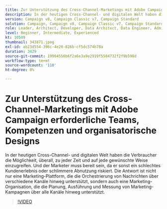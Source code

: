 ```yaml
---
title: Zur Unterstützung des Cross-Channel-Marketings mit Adobe Campaign erforderliche Teams, Kompetenzen und organisatorische Designs
description: In der heutigen Cross-Channel- und digitalen Welt haben die Verbraucher die Möglichkeit, überall, zu jeder Zeit und auf jede gewünschte Weise einzugreifen.
version: Campaign v8, Campaign Classic v7, Campaign Standard
solution: Campaign, Campaign v8, Campaign Classic v7, Campaign Standard
role: Leader, Architect, Developer, Data Architect, Data Engineer, Admin, User
level: Beginner, Intermediate, Experienced
kt: 10509
thumbnail: 343871.jpeg
exl-id: ab23d554-396c-4e20-826b-cf5dc574b78a
duration: 3429
source-git-commit: 19904556b6f2a6e3a9e2919f5504732f2f9b598d
workflow-type: tm+mt
source-wordcount: '110'
ht-degree: 0%

---
```


# Zur Unterstützung des Cross-Channel-Marketings mit Adobe Campaign erforderliche Teams, Kompetenzen und organisatorische Designs

In der heutigen Cross-Channel- und digitalen Welt haben die Verbraucher die Möglichkeit, überall, zu jeder Zeit und auf jede gewünschte Weise einzugreifen. Und der Marketer muss bereit sein, da er sonst ein schlechtes Kundenerlebnis oder schlimmere Abnutzung riskiert. Die Antwort ist nicht nur eine Marketing-Plattform, die die Orchestrierung von Nachrichten über verschiedene Kanäle hinweg unterstützt, sondern auch eine Marketing-Organisation, die die Planung, Ausführung und Messung von Marketing-Kampagnen über alle Kanäle hinweg unterstützt.

>[!VIDEO](https://video.tv.adobe.com/v/3457058/?quality=12&learn=on&captions=ger)

